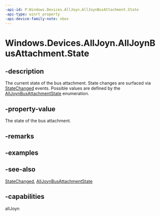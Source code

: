 ```yaml
---
-api-id: P:Windows.Devices.AllJoyn.AllJoynBusAttachment.State
-api-type: winrt property
-api-device-family-note: xbox
---
```


<!-- Property syntax
public Windows.Devices.AllJoyn.AllJoynBusAttachmentState State { get; }
-->

# Windows.Devices.AllJoyn.AllJoynBusAttachment.State

## -description
The current state of the bus attachment. State changes are surfaced via [StateChanged](alljoynbusattachment_statechanged.md) events. Possible values are defined by the [AllJoynBusAttachmentState](alljoynbusattachmentstate.md) enumeration.

## -property-value
The state of the bus attachment.

## -remarks

## -examples

## -see-also
[StateChanged](alljoynbusattachment_statechanged.md), [AllJoynBusAttachmentState](alljoynbusattachmentstate.md)

## -capabilities
allJoyn
